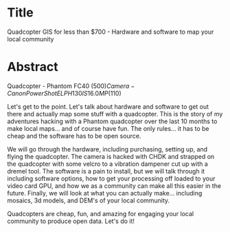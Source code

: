 Title
=====

Quadcopter GIS for less than $700 - Hardware and software to map your local community

Abstract
========

Quadcopter - Phantom FC40 ($500)
Camera - Canon PowerShot ELPH 130 IS 16.0 MP ($110)

Let's get to the point.  Let's talk about hardware and software to get out there and actually map some stuff with a quadcopter.  This is the story of my adventures hacking with a Phantom quadcopter over the last 10 months to make local maps... and of course have fun.  The only rules... it has to be cheap and the software has to be open source.

We will go through the hardware, including purchasing, setting up, and flying the quadcopter.  The camera is hacked with CHDK and strapped on the quadcopter with some velcro to a vibration dampener cut up with a dremel tool.  The software is a pain to install, but we will talk through it including software options, how to get your processing off loaded to your video card GPU, and how we as a community can make all this easier in the future.  Finally, we will look at what you can actually make... including mosaics, 3d models, and DEM's of your local community.

Quadcopters are cheap, fun, and amazing for engaging your local community to produce open data.  Let's do it!

